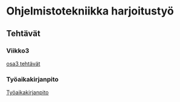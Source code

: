 # Ohjelmistotekniikka harjoitustyö
## Tehtävät

### Viikko3

[osa3 tehtävät](https://github.com/lankku1/ot-harjoitustyo/tree/master/laskarit/viikko3)

### Työaikakirjanpito

[Työaikakirjanpito](https://github.com/lankku1/ot-harjoitustyo/blob/master/dokumentaatio/tuntikirjanpito.md)


